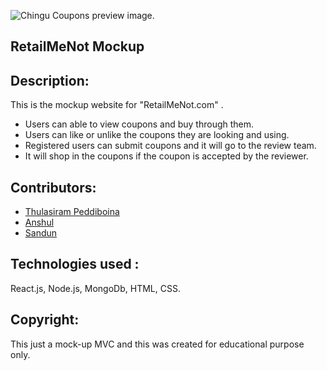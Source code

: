 <img src="./image.jpg" alt="Chingu Coupons preview image"/>.

## RetailMeNot Mockup 

## Description:
This is the mockup website for "RetailMeNot.com" .
* Users can able to view coupons and buy through them.
* Users can like or unlike the coupons they are looking and using.
* Registered users can submit coupons and it will go to the review team.
* It will shop in the coupons if the coupon is accepted by the reviewer.

## Contributors:
 * <a href=" " >Thulasiram Peddiboina </a>
 * <a href=" " >Anshul</a>
 * <a href=" " >Sandun</a>
 
## Technologies used :
React.js, Node.js, MongoDb, HTML, CSS.
 
## Copyright:
This just a mock-up MVC and this was created for educational purpose only.




